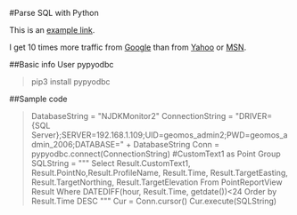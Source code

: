 #Parse SQL with Python

This is an [example link](http://example.com/).

I get 10 times more traffic from [Google][1] than from [Yahoo][2] or [MSN][3].  

[1]: http://google.com/        "Google" 
[2]: http://search.yahoo.com/  "Yahoo Search" 
[3]: http://search.msn.com/    "MSN Search"

##Basic info
User pypyodbc
> pip3 install pypyodbc

##Sample code
>DatabaseString = "NJDKMonitor2"
>ConnectionString = "DRIVER={SQL Server};SERVER=192.168.1.109;UID=geomos_admin2;PWD=geomos_admin_2006;DATABASE=" +  DatabaseString
>Conn = pypyodbc.connect(ConnectionString)
> \#CustomText1 as Point Group
>SQLString = """
>             Select Result.CustomText1, Result.PointNo,Result.ProfileName, Result.Time, Result.TargetEasting, Result.TargetNorthing, Result.TargetElevation
>             From PointReportView Result
>             Where DATEDIFF(hour, Result.Time, getdate())<24
>             Order by Result.Time DESC
>           """
>Cur = Conn.cursor()
>Cur.execute(SQLString)

